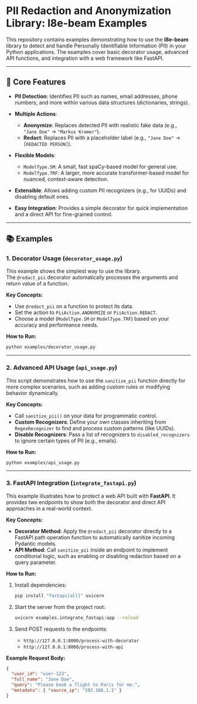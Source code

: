 
# PII Redaction and Anonymization Library: l8e-beam Examples

This repository contains examples demonstrating how to use the **l8e-beam** library to detect and handle Personally Identifiable Information (PII) in your Python applications. The examples cover basic decorator usage, advanced API functions, and integration with a web framework like FastAPI.

---

## 🚀 Core Features

- **PII Detection**: Identifies PII such as names, email addresses, phone numbers, and more within various data structures (dictionaries, strings).

- **Multiple Actions**:
  - **Anonymize**: Replaces detected PII with realistic fake data (e.g., `"Jane Doe"` → `"Markus Kramer"`).
  - **Redact**: Replaces PII with a placeholder label (e.g., `"Jane Doe"` → `[REDACTED PERSON]`).

- **Flexible Models**:
  - `ModelType.SM`: A small, fast spaCy-based model for general use.
  - `ModelType.TRF`: A larger, more accurate transformer-based model for nuanced, context-aware detection.

- **Extensible**: Allows adding custom PII recognizers (e.g., for UUIDs) and disabling default ones.

- **Easy Integration**: Provides a simple decorator for quick implementation and a direct API for fine-grained control.

---

## 📚 Examples

### 1. Decorator Usage (`decorator_usage.py`)

This example shows the simplest way to use the library.  
The `@redact_pii` decorator automatically processes the arguments and return value of a function.

**Key Concepts:**
- Use `@redact_pii` on a function to protect its data.
- Set the action to `PiiAction.ANONYMIZE` or `PiiAction.REDACT`.
- Choose a model (`ModelType.SM` or `ModelType.TRF`) based on your accuracy and performance needs.

**How to Run:**
```bash
python examples/decorator_usage.py
````

---

### 2. Advanced API Usage (`api_usage.py`)

This script demonstrates how to use the `sanitize_pii` function directly for more complex scenarios, such as adding custom rules or modifying behavior dynamically.

**Key Concepts:**

* Call `sanitize_pii()` on your data for programmatic control.
* **Custom Recognizers**: Define your own classes inheriting from `RegexRecognizer` to find and process custom patterns (like UUIDs).
* **Disable Recognizers**: Pass a list of recognizers to `disabled_recognizers` to ignore certain types of PII (e.g., emails).

**How to Run:**

```bash
python examples/api_usage.py
```

---

### 3. FastAPI Integration (`integrate_fastapi.py`)

This example illustrates how to protect a web API built with **FastAPI**. It provides two endpoints to show both the decorator and direct API approaches in a real-world context.

**Key Concepts:**

* **Decorator Method**: Apply the `@redact_pii` decorator directly to a FastAPI path operation function to automatically sanitize incoming Pydantic models.
* **API Method**: Call `sanitize_pii` inside an endpoint to implement conditional logic, such as enabling or disabling redaction based on a query parameter.

**How to Run:**

1. Install dependencies:

   ```bash
   pip install "fastapi[all]" uvicorn
   ```
2. Start the server from the project root:

   ```bash
   uvicorn examples.integrate_fastapi:app --reload
   ```
3. Send POST requests to the endpoints:

   * `http://127.0.0.1:8000/process-with-decorator`
   * `http://127.0.0.1:8000/process-with-api`

**Example Request Body:**

```json
{
  "user_id": "user-123",
  "full_name": "Jane Doe",
  "query": "Please book a flight to Paris for me.",
  "metadata": { "source_ip": "192.168.1.1" }
}
```
